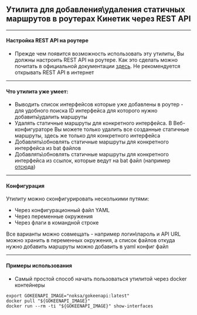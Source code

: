 ## Утилита для добавления\удаления статичных маршрутов в роутерах Кинетик через REST API

---

#### Настройка REST API на роутере
* Прежде чем появится возможность использовать эту утилиты, Вы должны настроить REST API на роутере. Как это сделать можно почитать в официальной документации [здесь](https://help.keenetic.com/hc/ru/articles/11282223272092-%D0%9F%D1%80%D0%B8%D0%BC%D0%B5%D0%BD%D0%B5%D0%BD%D0%B8%D0%B5-%D0%BC%D0%B5%D1%82%D0%BE%D0%B4%D0%BE%D0%B2-API-%D0%BF%D0%BE%D1%81%D1%80%D0%B5%D0%B4%D1%81%D1%82%D0%B2%D0%BE%D0%BC-%D1%81%D0%B5%D1%80%D0%B2%D0%B8%D1%81%D0%B0-HTTP-Proxy). Не рекомендуется открывать REST API в интернет
---

#### Что утилита уже умеет:
* Выводить список интерфейсов которые уже добавлены в роутер - для удобного поиска ID интерфейса для которого нужно добавить\удалить маршруты
* Удалять статичные маршруты для конкретного интерфейса. В Веб-конфигураторе Вы можете только удалить все созданные статичные маршруты, здесь же только для конкретного интерфейса
* Добавлять\обновлять статичные маршруты для конкретного интерфейса из bat файлов
* Добавлять\обновлять статичные маршруты для конкретного интерфейса из ссылок, которые ведут на bat файл (например [отсюда](https://iplist.opencck.org/?format=bat&data=cidr4&site=youtube.com))
---

#### Конфигурация

Утилиту можно сконфигурировать несколькими путями:
* Через конфигурационный файл YAML
* Через переменные окружения
* Через флаги в командной строке

Все варианты можно совмещать - например логин\пароль и API URL можно хранить в переменных окружения, а список файлов откуда нужно добавить маршруты можно добавить в yaml конфиг файл

---

#### Примеры использования

* Самый простой способ начать пользоваться утилитой через docker контейнеры
```shell
export GOKEENAPI_IMAGE="noksa/gokeenapi:latest"
docker pull "${GOKEENAPI_IMAGE}"
docker run --rm -ti "${GOKEENAPI_IMAGE}" show-interfaces
```
